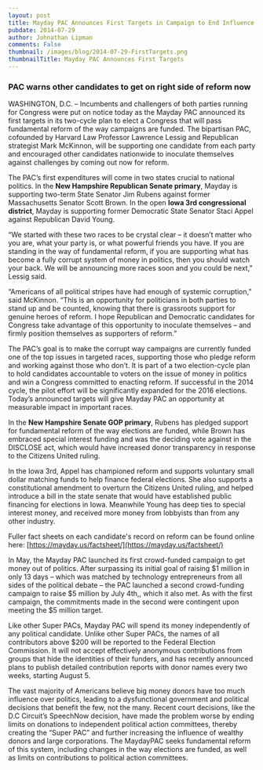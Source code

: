 ```yaml
---
layout: post
title: Mayday PAC Announces First Targets in Campaign to End Influence of Money in Politics
pubdate: 2014-07-29
author: Johnathan Lipman
comments: False
thumbnail: /images/blog/2014-07-29-FirstTargets.png
thumbnailTitle: Mayday PAC Announces First Targets
---
```


### PAC warns other candidates to get on right side of reform now

WASHINGTON, D.C. – Incumbents and challengers of both parties running for Congress were put on notice today as the Mayday PAC announced its first targets in its two-cycle plan to elect a Congress that will pass fundamental reform of the way campaigns are funded. The bipartisan PAC, cofounded by Harvard Law Professor Lawrence Lessig and Republican strategist Mark McKinnon, will be supporting one candidate from each party and encouraged other candidates nationwide to inoculate themselves against challenges by coming out now for reform.

The PAC’s first expenditures will come in two states crucial to national politics. In the **New Hampshire Republican Senate primary**, Mayday is supporting two-term State Senator Jim Rubens against former Massachusetts Senator Scott Brown. In the open **Iowa 3rd congressional district**, Mayday is supporting former Democratic State Senator Staci Appel against Republican David Young.

“We started with these two races to be crystal clear – it doesn’t matter who you are, what your party is, or what powerful friends you have. If you are standing in the way of fundamental reform, if you are supporting what has become a fully corrupt system of money in politics, then you should watch your back. We will be announcing more races soon and you could be next,” Lessig said.

“Americans of all political stripes have had enough of systemic corruption,” said McKinnon. “This is an opportunity for politicians in both parties to stand up and be counted, knowing that there is grassroots support for genuine heroes of reform. I hope Republican and Democratic candidates for Congress take advantage of this opportunity to inoculate themselves – and firmly position themselves as supporters of reform.”

The PAC’s goal is to make the corrupt way campaigns are currently funded one of the top issues in targeted races, supporting those who pledge reform and working against those who don’t. It is part of a two election-cycle plan to hold candidates accountable to voters on the issue of money in politics and win a Congress committed to enacting reform. If successful in the 2014 cycle, the pilot effort will be significantly expanded for the 2016 elections. Today’s announced targets will give Mayday PAC an opportunity at measurable impact in important races.

In the **New Hampshire Senate GOP primary**, Rubens has pledged support for fundamental reform of the way elections are funded, while Brown has embraced special interest funding and was the deciding vote against in the DISCLOSE act, which would have increased donor transparency in response to the Citizens United ruling.

In the Iowa 3rd, Appel has championed reform and supports voluntary small dollar matching funds to help finance federal elections. She also supports a constitutional amendment to overturn the Citizens United ruling, and helped introduce a bill in the state senate that would have established public financing for elections in Iowa. Meanwhile Young has deep ties to special interest money, and received more money from lobbyists than from any other industry.

Fuller fact sheets on each candidate's record on reform can be found online here: [https://mayday.us/factsheet/](https://mayday.us/factsheet/)

In May, the Mayday PAC launched its first crowd-funded campaign to get money out of politics. After surpassing its initial goal of raising $1 million in only 13 days – which was matched by technology entrepreneurs from all sides of the political debate – the PAC launched a second crowd-funding campaign to raise $5 million by July 4th,, which it also met. As with the first campaign, the commitments made in the second were contingent upon meeting the $5 million target.

Like other Super PACs, Mayday PAC will spend its money independently of any political candidate. Unlike other Super PACs, the names of all contributors above $200 will be reported to the Federal Election Commission. It will not accept effectively anonymous contributions from groups that hide the identities of their funders, and has recently announced plans to publish detailed contribution reports with donor names every two weeks, starting August 5.

The vast majority of Americans believe big money donors have too much influence over politics, leading to a dysfunctional government and political decisions that benefit the few, not the many. Recent court decisions, like the D.C Circuit’s SpeechNow decision, have made the problem worse by ending limits on donations to independent political action committees, thereby creating the “Super PAC” and further increasing the influence of wealthy donors and large corporations. The MaydayPAC seeks fundamental reform of this system, including changes in the way elections are funded, as well as limits on contributions to political action committees.



